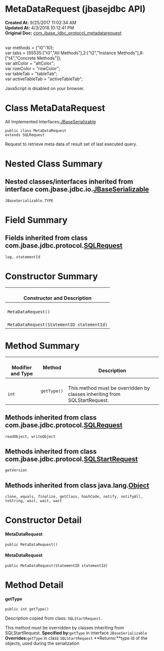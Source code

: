 # MetaDataRequest (jbasejdbc API)

**Created At:** 9/25/2017 11:02:34 AM  
**Updated At:** 4/3/2018 10:12:41 PM  
**Original Doc:** [com_jbase_jdbc_protocol_metadatarequest](https://docs.jbase.com/39240-protocol/com_jbase_jdbc_protocol_metadatarequest)  

<!--<br>    try {<br>        if (location.href.indexOf('is-external=true') == -1) {<br>            parent.document.title="MetaDataRequest (jbasejdbc   API)";<br>        }<br>    }<br>    catch(err) {<br>    }<br>//--><br>var methods = {"i0":10};<br>var tabs = {65535:["t0","All Methods"],2:["t2","Instance Methods"],8:["t4","Concrete Methods"]};<br>var altColor = "altColor";<br>var rowColor = "rowColor";<br>var tableTab = "tableTab";<br>var activeTableTab = "activeTableTab";
JavaScript is disabled on your browser.



# Class MetaDataRequest

All Implemented Interfaces:[JBaseSerializable](/39232-io/com_jbase_jdbc_io_jbaseserializable "interface in com.jbase.jdbc.io")
```
public class MetaDataRequest
extends SQLRequest
```

Request to retrieve meta data of result set of last executed query.

# Nested Class Summary



## Nested classes/interfaces inherited from interface com.jbase.jdbc.io.[JBaseSerializable](/39232-io/com_jbase_jdbc_io_jbaseserializable "interface in com.jbase.jdbc.io")
`JBaseSerializable.TYPE`








# Field Summary



## Fields inherited from class com.jbase.jdbc.protocol.[SQLRequest](/39240-protocol/com_jbase_jdbc_protocol_SQLRequest "class in com.jbase.jdbc.protocol")
`log, statementId`






# Constructor Summary


| <br>Constructor and Description<br> |
| --- |
| <br>`MetaDataRequest()`<br> |
| <br>`MetaDataRequest(StatementID statementId)`<br> |






# Method Summary


| <br>Modifier and Type<br> | Method<br> | <br>Description<br> |
| --- | --- | --- |
| <br>`int`<br> | <br>`getType()`<br><br> | <br>This method must be overridden by classes inheriting from SQLStartRequest.<br> |




## 


## Methods inherited from class com.jbase.jdbc.protocol.[SQLRequest](/39240-protocol/com_jbase_jdbc_protocol_SQLRequest "class in com.jbase.jdbc.protocol")
`readObject, writeObject`





## Methods inherited from class com.jbase.jdbc.protocol.[SQLStartRequest](/39240-protocol/com_jbase_jdbc_protocol_SQLStartRequest "class in com.jbase.jdbc.protocol")
`getVersion`





## Methods inherited from class java.lang.[Object](http://java.sun.com/j2se/1.5.0/docs/api/java/lang/Object.html?is-external=true "class or interface in java.lang")
`clone, equals, finalize, getClass, hashCode, notify, notifyAll, toString, wait, wait, wait`

# Constructor Detail

#### **MetaDataRequest**

```
public MetaDataRequest()
```





#### **MetaDataRequest**

```
public MetaDataRequest(StatementID statementId)
```







# 


# Method Detail

#### **getType**

```
public int getType()
```

Description copied from class: `SQLStartRequest.`

This method must be overridden by classes inheriting from SQLStartRequest.
**Specified by:**`getType` in interface `JBaseSerializable`
**Overrides:**`getType` in class `SQLStartRequest`
**Returns:**type id of the objects, used during the serialization


